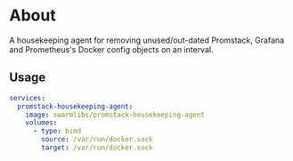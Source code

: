 # About
A housekeeping agent for removing unused/out-dated Promstack, Grafana and Prometheus's Docker config objects on an interval.

## Usage

```yml
services:
  promstack-housekeeping-agent:
    image: swarmlibs/promstack-housekeeping-agent
    volumes:
      - type: bind
        source: /var/run/docker.sock
        target: /var/run/docker.sock
```
